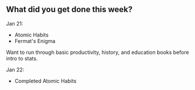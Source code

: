 **What did you get done this week?**
-

Jan 21:
- Atomic Habits
- Fermat's Enigma

Want to run through basic productivity, history, and education books before intro to stats.

Jan 22:
- Completed Atomic Habits
